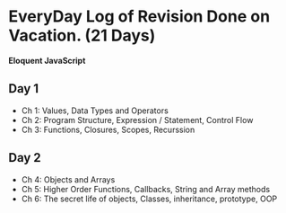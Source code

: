 # EveryDay Log of Revision Done on Vacation. (21 Days)

**Eloquent JavaScript**

## Day 1
  - Ch 1: Values, Data Types and Operators
  - Ch 2: Program Structure, Expression / Statement, Control Flow
  - Ch 3: Functions, Closures, Scopes, Recurssion

## Day 2
  - Ch 4: Objects and Arrays
  - Ch 5: Higher Order Functions, Callbacks, String and Array methods
  - Ch 6: The secret life of objects, Classes, inheritance, prototype, OOP